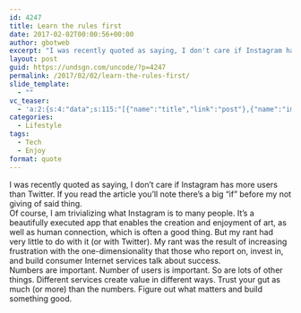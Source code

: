 ```yaml
---
id: 4247
title: Learn the rules first
date: 2017-02-02T00:00:56+00:00
author: gbotweb
excerpt: "I was recently quoted as saying, I don't care if Instagram has more users than Twitter. If you read the article you’ll note there’s a big “if” before my not giving of said shit. Numbers are important. Number of users is important. So are lots of other things. Different services create value in different ways. Trust your gut as much (or more) than the numbers. Figure out what matters and build something good."
layout: post
guid: https://undsgn.com/uncode/?p=4247
permalink: /2017/02/02/learn-the-rules-first/
slide_template:
  - ""
vc_teaser:
  - 'a:2:{s:4:"data";s:115:"[{"name":"title","link":"post"},{"name":"image","image":"featured","link":"none"},{"name":"text","mode":"excerpt"}]";s:7:"bgcolor";s:0:"";}'
categories:
  - Lifestyle
tags:
  - Tech
  - Enjoy
format: quote
---
```

I was recently quoted as saying, I don’t care if Instagram has more users than Twitter. If you read the article you’ll note there’s a big “if” before my not giving of said thing.  
Of course, I am trivializing what Instagram is to many people. It’s a beautifully executed app that enables the creation and enjoyment of art, as well as human connection, which is often a good thing. But my rant had very little to do with it (or with Twitter). My rant was the result of increasing frustration with the one-dimensionality that those who report on, invest in, and build consumer Internet services talk about success.  
Numbers are important. Number of users is important. So are lots of other things. Different services create value in different ways. Trust your gut as much (or more) than the numbers. Figure out what matters and build something good.